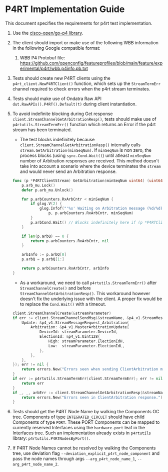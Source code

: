 # P4RT Implementation Guide

This document specifies the requirements for p4rt test implementation.

1.  Use the [cisco-open/go-p4 library](https://github.com/cisco-open/go-p4).

2.  The client should import or make use of the following WBB information in the
    following Google compatible format:

    1.  WBB P4 Protobuf file:
        https://github.com/openconfig/featureprofiles/blob/main/feature/experimental/p4rt/wbb.p4info.pb.txt

3.  Tests should create new P4RT clients using the
    `p4rt_client.NewP4RTClient()` function, which sets up the
    `StreamTermErr` channel required to check errors when the p4rt stream
    terminates.

4.  Tests should make use of Ondatra Raw API `dut.RawAPIs().P4RT().Default(t)`
    during client instantiation.

5.  To avoid indefinite blocking during Get response
    `client.StreamChannelGetArbitrationResp()`, tests should make use of
    `p4rtutils.StreamTermErr()` function which returns an Error if the p4rt
    stream has been terminated.

    * The test blocks indefinitely because `client.StreamChannelGetArbitrationResp()` internally calls `stream.GetArbitration(minSeqNum)`. If `minSeqNum` is non zero, the process blocks (using `sync.Cond.Wait()`) until atleast `minSeqNum` number of Arbitration responses are received. This method doesn't take into account a scenario where the device terminates the `stream` and would never send an Arbitration response.

    ```go
    func (p *P4RTClientStream) GetArbitration(minSeqNum uint64) (uint64, *P4RTArbInfo) {
        p.arb_mu.Lock()
        defer p.arb_mu.Unlock()

        for p.arbCounters.RxArbCntr < minSeqNum {
            if glog.V(2) {
                glog.Infof("'%s' Waiting on Arbitration message (%d/%d)\n",
                    p, p.arbCounters.RxArbCntr, minSeqNum)
            }
            p.arbCond.Wait() // Blocks indefinitely here if (p *P4RTClientStream) has been terminated by the device.
        }

        if len(p.arbQ) == 0 {
            return p.arbCounters.RxArbCntr, nil
        }

        arbInfo := p.arbQ[0]
        p.arbQ = p.arbQ[1:]

        return p.arbCounters.RxArbCntr, arbInfo
    }
    ```

    * As a workaround, we need to call `p4rtutils.StreamTermErr()` after `StreamChannelCreate()` and before `StreamChannelGetArbitrationResp()`. This workaround however doesn't fix the underlying issue with the client. A proper fix would be to replace the `Cond.Wait()` with a timeout.

    ```go
    client.StreamChannelCreate(&streamParameter)
    if err := client.StreamChannelSendMsg(&streamName, &p4_v1.StreamMessageRequest{
        Update: &p4_v1.StreamMessageRequest_Arbitration{
            Arbitration: &p4_v1.MasterArbitrationUpdate{
                DeviceId: streamParameter.DeviceId,
                ElectionId: &p4_v1.Uint128{
                    High: streamParameter.ElectionIdH,
                    Low:  streamParameter.ElectionIdL,
                },
            },
        },
    }); err != nil {
        return errors.New("Errors seen when sending ClientArbitration message.")
    }
    if err := p4rtutils.StreamTermErr(client.StreamTermErr); err != nil {
        return err
    }
    if _, _, arbErr := client.StreamChannelGetArbitrationResp(&streamName, 1); arbErr != nil {
        return errors.New("Errors seen in ClientArbitration response.")
    }
    ```

6.  Tests should get the P4RT Node Name by walking the Components OC tree.
    Components of type `INTEGRATED_CIRCUIT` should have child Components of type
    `PORT`. These PORT Components can be mapped to currently reserved Interfaces
    using the `hardware-port` leaf in the Interfaces tree. Such an
    implementation already exists in `p4rtutils` library:
    `p4rtutils.P4RTNodesByPort()`.

7.  If P4RT Node Names cannot be resolved by walking the Components tree, use
    deviation flag `--deviation_explicit_p4rt_node_component` and pass the node
    names through args `--arg_p4rt_node_name_1`, `--arg_p4rt_node_name_2`.
